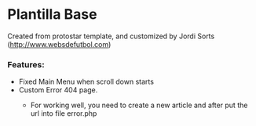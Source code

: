 Plantilla Base 
==============

Created from protostar template, and customized by Jordi Sorts (http://www.websdefutbol.com)

<h3>Features:</h3>
<ul>
    <li>Fixed Main Menu when scroll down starts</li>
    <li>Custom Error 404 page.</li>
    <ul>
        <li>For working well, you need to create a new article and after put the url into file error.php</li>
    </ul>
</ul>

